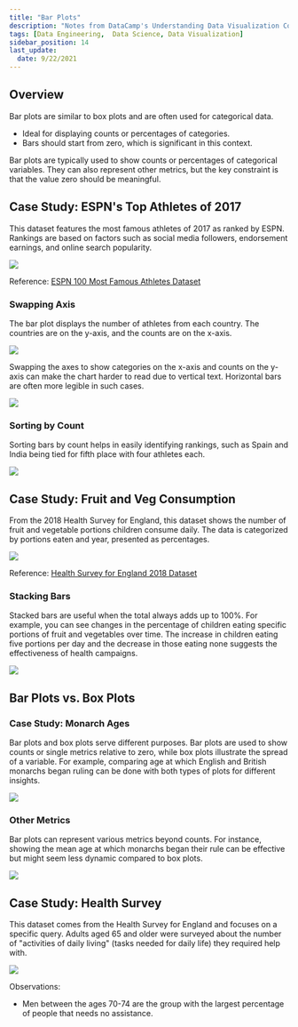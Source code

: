 ```yaml
---
title: "Bar Plots"
description: "Notes from DataCamp's Understanding Data Visualization Course"
tags: [Data Engineering,  Data Science, Data Visualization]
sidebar_position: 14
last_update:
  date: 9/22/2021
---
```


## Overview

Bar plots are similar to box plots and are often used for categorical data.

- Ideal for displaying counts or percentages of categories.
- Bars should start from zero, which is significant in this context.

Bar plots are typically used to show counts or percentages of categorical variables. They can also represent other metrics, but the key constraint is that the value zero should be meaningful.


## Case Study: ESPN's Top Athletes of 2017

This dataset features the most famous athletes of 2017 as ranked by ESPN. Rankings are based on factors such as social media followers, endorsement earnings, and online search popularity.

<div class='img-center'>

![](/img/docs/casestudy-espn-top-athlete-2017.png)

</div>

Reference: [ESPN 100 Most Famous Athletes Dataset](https://data.world/wesmagee/2017-espn-world-fame-100)

### Swapping Axis

The bar plot displays the number of athletes from each country. The countries are on the y-axis, and the counts are on the x-axis.

<div class='img-center'>

![](/img/docs/casestudy-espn-top-athlete-2017-bar-y-axis.png)

</div>

Swapping the axes to show categories on the x-axis and counts on the y-axis can make the chart harder to read due to vertical text. Horizontal bars are often more legible in such cases.

<div class='img-center'>

![](/img/docs/casestudy-espn-top-athlete-2017-bar-x-axis.png)

</div>

### Sorting by Count

Sorting bars by count helps in easily identifying rankings, such as Spain and India being tied for fifth place with four athletes each.

<div class='img-center'>

![](/img/docs/casestudy-espn-top-athlete-2017-sort-count.png)

</div>

## Case Study: Fruit and Veg Consumption

From the 2018 Health Survey for England, this dataset shows the number of fruit and vegetable portions children consume daily. The data is categorized by portions eaten and year, presented as percentages.

<div class='img-center'>

![](/img/docs/casestudy-fruit-veg-consumption-children.png)

</div>

Reference: [Health Survey for England 2018 Dataset](https://digital.nhs.uk/data-and-information/publications/statistical/health-survey-for-england/2018/health-survey-for-england-2018-data-tables)

### Stacking Bars

Stacked bars are useful when the total always adds up to 100%. For example, you can see changes in the percentage of children eating specific portions of fruit and vegetables over time. The increase in children eating five portions per day and the decrease in those eating none suggests the effectiveness of health campaigns.

<div class='img-center'>

![](/img/docs/casestudy-fruit-veg-consumption-children-stacked-bars.png)

</div>

## Bar Plots vs. Box Plots

### Case Study: Monarch Ages

Bar plots and box plots serve different purposes. Bar plots are used to show counts or single metrics relative to zero, while box plots illustrate the spread of a variable. For example, comparing age at which English and British monarchs began ruling can be done with both types of plots for different insights.

<div class='img-center'>

![](/img/docs/casestudy-monarch-ages-bar-box-plotsss.png)

</div>

### Other Metrics

Bar plots can represent various metrics beyond counts. For instance, showing the mean age at which monarchs began their rule can be effective but might seem less dynamic compared to box plots.

<div class='img-center'>

![](/img/docs/casestudy-monarch-ages-other-metricsss-mean-agee.png)

</div>

## Case Study: Health Survey 

This dataset comes from the Health Survey for England and focuses on a specific query. Adults aged 65 and older were surveyed about the number of "activities of daily living" (tasks needed for daily life) they required help with.

<div class='img-center'>

 ![](/img/docs/casestudy-health-surveyyy.png)

</div>

Observations:

- Men between the ages 70-74 are the group with the largest percentage of people that needs no assistance.
